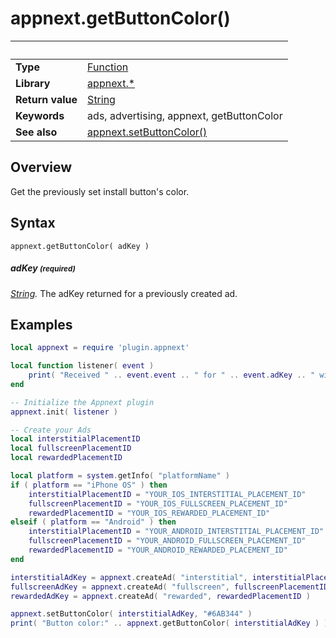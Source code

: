 # appnext.getButtonColor()

|                      | &nbsp; 
| -------------------- | ---------------------------------------------------------------
| __Type__             | [Function](http://docs.coronalabs.com/api/type/Function.html)
| __Library__          | [appnext.*](Readme.markdown)
| __Return value__     | [String](http://docs.coronalabs.com/api/type/String.html)
| __Keywords__         | ads, advertising, appnext, getButtonColor
| __See also__         | [appnext.setButtonColor()](setButtonColor.markdown)


## Overview

Get the previously set install button's color.


## Syntax

	appnext.getButtonColor( adKey )

##### adKey <small>(required)</small>
_[String](http://docs.coronalabs.com/api/type/String.html)._ The adKey returned for a previously created ad.


## Examples

``````lua
local appnext = require 'plugin.appnext'

local function listener( event )
	print( "Received " .. event.event .. " for " .. event.adKey .. " with message " .. event.message )
end

-- Initialize the Appnext plugin
appnext.init( listener )

-- Create your Ads
local interstitialPlacementID
local fullscreenPlacementID
local rewardedPlacementID

local platform = system.getInfo( "platformName" )
if ( platform == "iPhone OS" ) then
    interstitialPlacementID = "YOUR_IOS_INTERSTITIAL_PLACEMENT_ID"
    fullscreenPlacementID = "YOUR_IOS_FULLSCREEN_PLACEMENT_ID"
    rewardedPlacementID = "YOUR_IOS_REWARDED_PLACEMENT_ID"
elseif ( platform == "Android" ) then
    interstitialPlacementID = "YOUR_ANDROID_INTERSTITIAL_PLACEMENT_ID"
    fullscreenPlacementID = "YOUR_ANDROID_FULLSCREEN_PLACEMENT_ID"
    rewardedPlacementID = "YOUR_ANDROID_REWARDED_PLACEMENT_ID"
end

interstitialAdKey = appnext.createAd( "interstitial", interstitialPlacementID )
fullscreenAdKey = appnext.createAd( "fullscreen", fullscreenPlacementID )
rewardedAdKey = appnext.createAd( "rewarded", rewardedPlacementID )

appnext.setButtonColor( interstitialAdKey, "#6AB344" )
print( "Button color:" .. appnext.getButtonColor( interstitialAdKey ) )
``````
